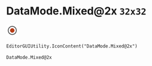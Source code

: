 # DataMode.Mixed@2x `32x32`
<img src="/img/DataMode.Mixed@2x.png" width=32 height=32>

``` CSharp
EditorGUIUtility.IconContent("DataMode.Mixed@2x")
```
```
DataMode.Mixed@2x
```
